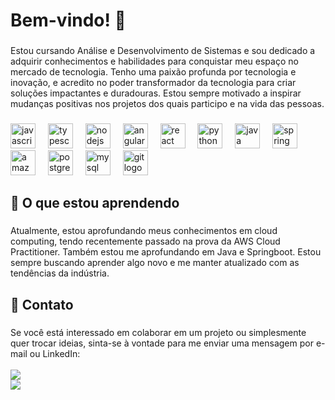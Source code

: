 <h1 align="left">Bem-vindo! 👋</h1>

###

<p align="left">Estou cursando Análise e Desenvolvimento de Sistemas e sou dedicado a adquirir conhecimentos e habilidades para conquistar meu espaço no mercado de tecnologia. Tenho uma paixão profunda por tecnologia e inovação, e acredito no poder transformador da tecnologia para criar soluções impactantes e duradouras. Estou sempre motivado a inspirar mudanças positivas nos projetos dos quais participo e na vida das pessoas.</p>

###

<div align="left">
  <img src="https://cdn.jsdelivr.net/gh/devicons/devicon/icons/javascript/javascript-original.svg" height="40" alt="javascript logo"  />
  <img width="12" />
  <img src="https://cdn.jsdelivr.net/gh/devicons/devicon/icons/typescript/typescript-original.svg" height="40" alt="typescript logo"  />
  <img width="12" />
  <img src="https://cdn.jsdelivr.net/gh/devicons/devicon/icons/nodejs/nodejs-original.svg" height="40" alt="nodejs logo"  />
  <img width="12" />
  <img src="https://cdn.jsdelivr.net/gh/devicons/devicon/icons/angularjs/angularjs-original.svg" height="40" alt="angularjs logo"  />
  <img width="12" />
  <img src="https://cdn.jsdelivr.net/gh/devicons/devicon/icons/react/react-original.svg" height="40" alt="react logo"  />
  <img width="12" />
  <img src="https://cdn.jsdelivr.net/gh/devicons/devicon/icons/python/python-original.svg" height="40" alt="python logo"  />
  <img width="12" />
  <img src="https://cdn.jsdelivr.net/gh/devicons/devicon/icons/java/java-original.svg" height="40" alt="java logo"  />
  <img width="12" />
  <img src="https://cdn.jsdelivr.net/gh/devicons/devicon/icons/spring/spring-original.svg" height="40" alt="spring logo"  />
  <img width="12" />
  <img src="https://cdn.jsdelivr.net/gh/devicons/devicon@latest/icons/amazonwebservices/amazonwebservices-original-wordmark.svg" height="40" alt="amazonwebservices logo"  />
  <img width="12" />
  <img src="https://cdn.jsdelivr.net/gh/devicons/devicon/icons/postgresql/postgresql-original.svg" height="40" alt="postgresql logo"  />
  <img width="12" />
  <img src="https://cdn.jsdelivr.net/gh/devicons/devicon/icons/mysql/mysql-original.svg" height="40" alt="mysql logo"  />
  <img width="12" />
  <img src="https://cdn.jsdelivr.net/gh/devicons/devicon/icons/git/git-original.svg" height="40" alt="git logo"  />
</div>

###

<h2 align="left">🌱 O que estou aprendendo</h2>

###

<p align="left">Atualmente, estou aprofundando meus conhecimentos em cloud computing, tendo recentemente passado na prova da AWS Cloud Practitioner. Também estou me aprofundando em Java e Springboot. Estou sempre buscando aprender algo novo e me manter atualizado com as tendências da indústria.</p>

###

<h2 align="left">📧 Contato</h2>

###

<p align="left">Se você está interessado em colaborar em um projeto ou simplesmente quer trocar ideias, sinta-se à vontade para me enviar uma mensagem por e-mail ou LinkedIn:<br><br>  <a href="https://www.linkedin.com/in/herbertgabriel/" target="_blank"><img src="https://img.shields.io/badge/-LinkedIn-%230077B5?style=for-the-badge&logo=linkedin&logoColor=white" target="_blank"></a> <br>  <a href = "mailto:herbertgacruz@gmail.com"><img src="https://img.shields.io/badge/-Gmail-%23333?style=for-the-badge&logo=gmail&logoColor=white" target="_blank"></a></p>

###
